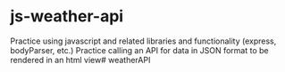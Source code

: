 # js-weather-api

Practice using javascript and related libraries and functionality (express, bodyParser, etc.)
Practice calling an API for data in JSON format to be rendered in an html view# weatherAPI

